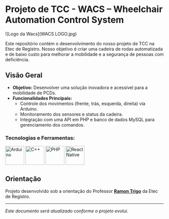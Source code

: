 # Projeto de TCC - WACS – Wheelchair Automation Control System

![Logo da Wacs](WACS LOGO.jpg)

Este repositório contém o desenvolvimento do nosso projeto de TCC na Etec de Registro. Nosso objetivo é criar uma cadeira de rodas automatizada e de baixo custo para melhorar a mobilidade e a segurança de pessoas com deficiência.

## Visão Geral

- **Objetivo:** Desenvolver uma solução inovadora e acessível para a mobilidade de PCDs.
- **Funcionalidades Principais:**  
  - Controle dos movimentos (frente, trás, esquerda, direita) via Arduino.  
  - Monitoramento dos sensores e status da cadeira.  
  - Integração com uma API em PHP e banco de dados MySQL para gerenciamento dos comandos.
<div align="left">
  <h3>Tecnologias e Ferramentas:</h3>
  <img src="https://cdn.jsdelivr.net/gh/devicons/devicon@latest/icons/arduino/arduino-original.svg" width="60" alt="Arduino"/>
  <img src="https://cdn.jsdelivr.net/gh/devicons/devicon@latest/icons/cplusplus/cplusplus-original.svg" width="60" alt="C++"/>
  <img src="https://cdn.jsdelivr.net/gh/devicons/devicon@latest/icons/php/php-original.svg" width="60" alt="PHP"/>
  <img src="https://cdn.jsdelivr.net/gh/devicons/devicon@latest/icons/react/react-original.svg" width="60" alt="React Native"/>
  <!-- Adicione outros ícones conforme necessário -->
</div>

## Orientação

Projeto desenvolvido sob a orientação do Professor **[Ramon Trigo](https://github.com/ramtrigodev)** da Etec de Registro.

---

*Este documento será atualizado conforme o projeto evolui.*

